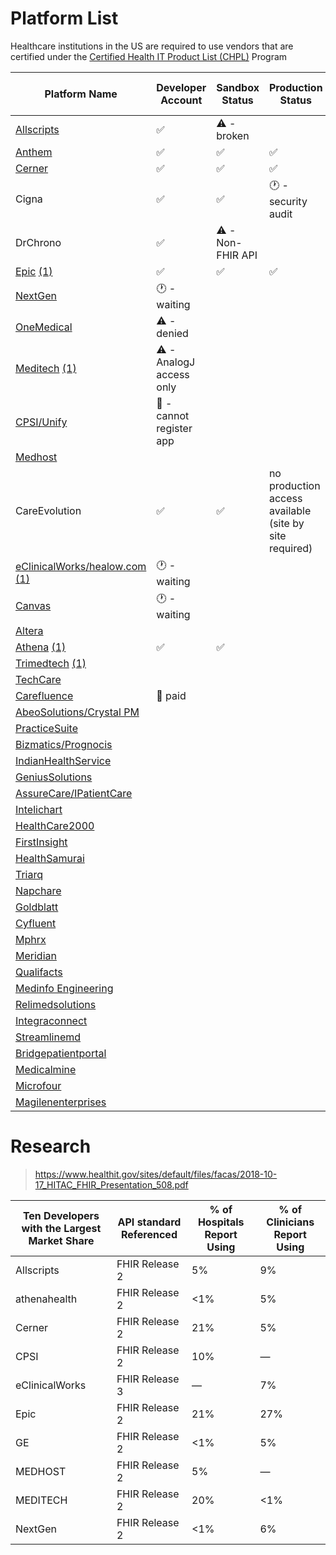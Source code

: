 # Platform List

Healthcare institutions in the US are required to use vendors that are certified under the [Certified Health IT Product List (CHPL)](https://chpl.healthit.gov/#/search) Program 

| Platform Name                                                                                                                                                           | Developer Account                     | Sandbox Status           | Production Status                                      | Network Locations Status | 
|-------------------------------------------------------------------------------------------------------------------------------------------------------------------------|---------------------------------------|--------------------------|--------------------------------------------------------|--------------------------|
| [Allscripts](https://open.allscripts.com/fhirendpoints)                                                                                                                 | :white_check_mark:                    | :warning: - broken       |                                                        |                          |
| [Anthem](https://patient360.anthem.com/P360Member/fhir/endpoints)                                                                                                       | :white_check_mark:                    | :white_check_mark:       | :white_check_mark:                                     |                          |
| [Cerner](https://github.com/cerner/ignite-endpoints/blob/main/millennium_patient_r4_endpoints.json)                                                                     | :white_check_mark:                    | :white_check_mark:       | :white_check_mark:                                     |                          |
| Cigna                                                                                                                                                                   | :white_check_mark:                    | :white_check_mark:       | :clock1: - security audit                              |                          |
| DrChrono                                                                                                                                                                | :white_check_mark:                    | :warning: - Non-FHIR API |                                                        |                          |
| [Epic](https://open.epic.com/MyApps/Endpoints) [(1)](https://www.mychart.com/LoginSignup)                                                                               | :white_check_mark:                    | :white_check_mark:       | :white_check_mark:                                     |                          |
| [NextGen](https://www.nextgen.com/api/practice-search)                                                                                                                  | :clock1: - waiting                    |                          |                                                        |                          |
| [OneMedical](https://apidocs.onemedical.io/fhir/overview/)                                                                                                              | :warning: - denied                    |                          |                                                        |                          |
| [Meditech](https://fhir.meditech.com/explorer/endpoints) [(1)](https://home.meditech.com/en/d/restapiresources/pages/apidoc.htm)                                        | :warning: - AnalogJ access only       |                          |                                                        |                          |
| [CPSI/Unify](https://unify-developer.chbase.com/?page=FHIRAPI)                                                                                                          | :no_entry_sign: - cannot register app |                          |                                                        |                          |
| [Medhost](https://api.mhdi10xasayd.com/medhost-developer-composition/v1/fhir-base-urls.json)                                                                            |                                       |                          |                                                        |                          | 
| CareEvolution                                                                                                                                                           | :white_check_mark:                    | :white_check_mark:       | no production access available (site by site required) |                          | 
| [eClinicalWorks/healow.com](https://www.eclinicalworks.com/products-services/interoperability/provider-centric-apps/) [(1)](https://fhir.eclinicalworks.com/ecwopendev) | :clock1: - waiting                    |                          |                                                        |                          |
| [Canvas](https://docs.canvasmedical.com/reference/service-base-urls)                                                                                                    | :clock1: - waiting                    |                          |                                                        |                          |
| [Altera](https://open.allscripts.com/fhirendpoints)                                                                                                                     |                                       |                          |                                                        |                          |
| [Athena](https://docs.athenahealth.com/api/base-fhir-urls) [(1)](https://mydata.athenahealth.com/home)                                                                  | :white_check_mark:                    | :white_check_mark:                          |                                                        |                          |
| [Trimedtech](https://www.trimedtech.com/Documentation/FHIRAPI/FHIRAPI.html) [(1)](https://www.trimedtech.com/Documentation/FHIRAPI/V8FHIRAPI.html)                      |                                       |                          |                                                        |                          |
| [TechCare](https://devportal.techcareehr.com/Serviceurls)                                                                                                               |                                       |                          |                                                        |                          |
| [Carefluence](https://carefluence.com/carefluence-fhir-endpoints/)                                                                                                      | :no_entry_sign: paid                  |                          |                                                        |                          |
| [AbeoSolutions/Crystal PM](https://www.crystalpm.com/FHIRServiceURLs.csv)                                                                                               |                                       |                          |                                                        |                          |
| [PracticeSuite](https://academy.practicesuite.com/fhir-server-links/)                                                                                                   |                                       |                          |                                                        |                          |
| [Bizmatics/Prognocis](https://prognocis.com/fhir/index.html)                                                                                                            |                                       |                          |                                                        |                          |
| [IndianHealthService](https://www.ihs.gov/cis/)                                                                                                                         |                                       |                          |                                                        |                          |
| [GeniusSolutions](https://gsehrwebapi.geniussolutions.com/Help/html/ServiceUrl.html)                                                                                    |                                       |                          |                                                        |                          |
| [AssureCare/IPatientCare](https://ipatientcare.com/onc-acb-certified-2015-edition/)                                                                                     |                                       |                          |                                                        |                          |
| [Intelichart](https://fhirtest.intelichart.com/Help/BaseUrl)                                                                                                            |                                       |                          |                                                        |                          |
| [HealthCare2000](https://www.provider.care/FHIR/MDVitaFHIRUrls.csv)                                                                                                     |                                       |                          |                                                        |                          |
| [FirstInsight](https://www.first-insight.com/maximeyes_fhir_base_url_endpoints/)                                                                                        |                                       |                          |                                                        |                          |
| [HealthSamurai](https://cmpl.aidbox.app/smart)                                                                                                                          |                                       |                          |                                                        |                          |
| [Triarq](https://fhir.myqone.com/Endpoints)                                                                                                                             |                                       |                          |                                                        |                          |
| [Napchare](https://devportal.techcareehr.com/Serviceurls)                                                                                                               |                                       |                          |                                                        |                          |
| [Goldblatt](https://www.goldblattsystems.com/apis)                                                                                                                      |                                       |                          |                                                        |                          |
| [Cyfluent](https://app.swaggerhub.com/apis-docs/Cyfluent/ProviderPortalApi/3.3#/FHIR/fhir)                                                                              |                                       |                          |                                                        |                          |
| [Mphrx](https://www.mphrx.com/fhir-service-base-url-directory/)                                                                                                         |                                       |                          |                                                        |                          |
| [Meridian](https://api-datamanager.carecloud.com:8081/fhirurl)                                                                                                          |                                       |                          |                                                        |                          |
| [Qualifacts](https://qualifacts.com/api-documentation/)                                                                                                                 |                                       |                          |                                                        |                          |
| [Medinfo Engineering](https://docs.webchartnow.com/resources/system-specifications/fhir-application-programming-interface-api/endpoints/)                               |                                       |                          |                                                        |                          |
| [Relimedsolutions](https://help.relimedsolutions.com/fhir/fhir-service-urls.csv)                                                                                        |                                       |                          |                                                        |                          |
| [Integraconnect](https://www.integraconnect.com/certifications/)                                                                                                        |                                       |                          |                                                        |                          |
| [Streamlinemd](https://patientportal.streamlinemd.com/FHIRReg/Practice%20Service%20based%20URL%20List.csv)                                                              |                                       |                          |                                                        |                          |
| [Bridgepatientportal](https://bridgepatientportal.docs.apiary.io/#/introduction/fhir-bridge-patient-portal/fhir-endpoints)                                              |                                       |                          |                                                        |                          |
| [Medicalmine](https://www.charmhealth.com/resources/fhir/index.html#api-endpoints)                                                                                      |                                       |                          |                                                        |                          |
| [Microfour](https://oauth.patientwebportal.com/Fhir/Documentation#serviceBaseUrls)                                                                                      |                                       |                          |                                                        |                          |
| [Magilenenterprises](https://www.qsmartcare.com/api-documentation.html)                                                                                                 |                                       |                          |                                                        |                          |

# Research

> https://www.healthit.gov/sites/default/files/facas/2018-10-17_HITAC_FHIR_Presentation_508.pdf

| Ten Developers with the Largest Market Share | API standard Referenced | % of Hospitals Report Using | % of Clinicians Report Using |
| --- |-------------------------| --- | --- |
| Allscripts | FHIR Release 2          | 5% | 9% |
| athenahealth | FHIR Release 2          | <1% | 5% |
| Cerner | FHIR Release 2          | 21% | 5% |
| CPSI | FHIR Release 2          | 10% | — |
| eClinicalWorks | FHIR Release 3          | — | 7% |
| Epic | FHIR Release 2 | 21% | 27% |
| GE | FHIR Release 2 | <1% | 5% |
| MEDHOST | FHIR Release 2 | 5% | — |
| MEDITECH | FHIR Release 2 | 20% | <1% |
| NextGen | FHIR Release 2 | <1% | 6% |

